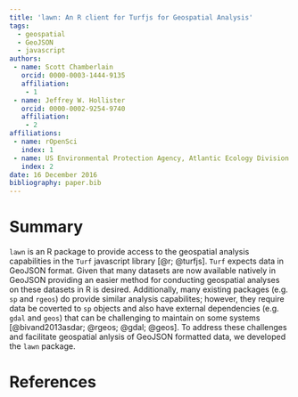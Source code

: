 ```yaml
---
title: 'lawn: An R client for Turfjs for Geospatial Analysis'
tags:
  - geospatial
  - GeoJSON
  - javascript
authors:
 - name: Scott Chamberlain
   orcid: 0000-0003-1444-9135
   affiliation: 
    - 1
 - name: Jeffrey W. Hollister
   orcid: 0000-0002-9254-9740
   affiliation:
    - 2
affiliations:
 - name: rOpenSci
   index: 1
 - name: US Environmental Protection Agency, Atlantic Ecology Division
   index: 2
date: 16 December 2016
bibliography: paper.bib
---
```


# Summary

`lawn` is an R package to provide access to the geospatial analysis capabilities in the `Turf` javascript library [@r; @turfjs].  `Turf` expects data in GeoJSON format. Given that many datasets are now available natively in GeoJSON providing an easier method for conducting geospatial analyses on these datasets in R is desired.  Additionally, many existing packages (e.g. `sp` and `rgeos`) do provide similar analysis capabilites; however, they require data be coverted to `sp` objects and also have external dependencies (e.g. `gdal` and `geos`) that can be challenging to maintain on some systems [@bivand2013asdar; @rgeos; @gdal; @geos]. To address these challenges and facilitate geospatial anlysis of GeoJSON formatted data, we developed the `lawn` package.     

# References
